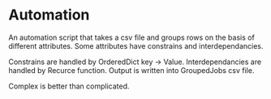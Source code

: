 # Automation


An automation script that takes a csv file and groups rows on the basis of different attributes.
Some attributes have constrains and interdependancies.

Constrains are handled by OrderedDict key -> Value.
Interdependancies are handled by Recurce function.
Output is written into GroupedJobs csv file.

Complex is better than complicated.
